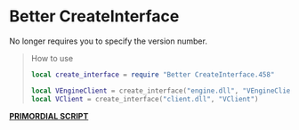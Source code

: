 # Better CreateInterface

No longer requires you to specify the version number.

>How to use
>
>```lua
>local create_interface = require "Better CreateInterface.458"
>
>local VEngineClient = create_interface("engine.dll", "VEngineClient")
>local VClient = create_interface("client.dll", "VClient")
>```

[**PRIMORDIAL SCRIPT**](https://primordial.dev/resources/better-createinterface.458/)
